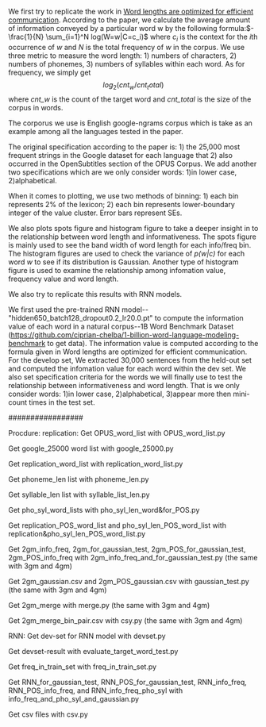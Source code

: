 We first try to replicate the work in [Word lengths are optimized for efficient communication](http://www.pnas.org/content/108/9/3526.short). According to the paper, we calculate the average amount of information conveyed by a particular word w by the following formula:$- \frac{1}{N} \sum_{i=1}^N log(W=w|C=c_i)$ where *$c_i$* is the context for the *i*th occurrence of *w* and *N* is the total frequency of *w* in the corpus. We use three metric to measure the word length: 1) numbers of characters, 2) numbers of phonemes, 3) numbers of syllables within each word. As for frequency, we simply get $$log_2(cnt_w / cnt_total)$$ where *cnt_w* is the count of the target word and *cnt_total* is the size of the corpus in words.

The corporus we use is English google-ngrams corpus which is take as an example among all the languages tested in the paper.

The original specification according to the paper is: 1) the 25,000 most frequent strings in the Google dataset for each language that 2) also occurred in the OpenSubtitles section of the OPUS Corpus. We add another two specifications which are we only consider words: 1)in lower case, 2)alphabetical.

When it comes to plotting, we use two methods of binning: 1) each bin represents 2% of the lexicon; 2) each bin represents lower-boundary integer of the value cluster. Error bars represent SEs.

We also plots spots figure and histogram figure to take a deeper insight in to the relationship between word length and informativeness. The spots figure is mainly used to see the band width of word length for each info/freq bin. The histogram figures are used to check the variance of *p(w|c)* for each word *w* to see if its distribution is Gaussian. Another type of histogram figure is used to examine the relationship among infomation value, frequency value and word length.

We also try to replicate this results with RNN models.

We first used the pre-trained RNN model--"hidden650_batch128_dropout0.2_lr20.0.pt" to compute the information value of each word in a natural corpus--1B Word Benchmark Dataset (https://github.com/ciprian-chelba/1-billion-word-language-modeling-benchmark to get data). The information value is computed according to the formula given in Word lengths are optimized for efficient communication. For the develop set, We extracted 30,000 sentences from the held-out set and computed the infomation value for each word within the dev set.
We also set specification criteria for the words we will finally use to test the relationship between informativeness and word length. That is we only consider words: 1)in lower case, 2)alphabetical, 3)appear more then mini-count times in the test set.


#################

Procdure:
replication:
Get OPUS_word_list with OPUS_word_list.py

Get google_25000 word list with google_25000.py

Get replication_word_list with replication_word_list.py

Get phoneme_len list with phoneme_len.py

Get syllable_len list with syllable_list_len.py

Get pho_syl_word_lists with pho_syl_len_word&for_POS.py

Get replication_POS_word_list and pho_syl_len_POS_word_list with replication&pho_syl_len_POS_word_list.py

Get 2gm_info_freq, 2gm_for_gaussian_test, 2gm_POS_for_gaussian_test, 2gm_POS_info_freq with 2gm_info_freq_and_for_gaussian_test.py (the same with 3gm and 4gm)

Get 2gm_gaussian.csv and 2gm_POS_gaussian.csv with gaussian_test.py (the same with 3gm and 4gm)

Get 2gm_merge with merge.py (the same with 3gm and 4gm)

Get 2gm_merge_bin_pair.csv with csy.py (the same with 3gm and 4gm)


RNN:
Get dev-set for RNN model with devset.py

Get devset-result with evaluate_target_word_test.py

Get freq_in_train_set with freq_in_train_set.py

Get RNN_for_gaussian_test, RNN_POS_for_gaussian_test, RNN_info_freq, RNN_POS_info_freq, and RNN_info_freq_pho_syl with info_freq_and_pho_syl_and_gaussian.py

Get csv files with csv.py

